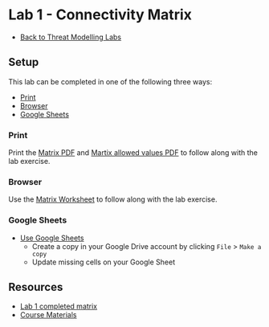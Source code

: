 # Lab 1 - Connectivity Matrix

- [Back to Threat Modelling Labs](/README.md)

## Setup

This lab can be completed in one of the following three ways:

- [Print](#print)
- [Browser](#browser)
- [Google Sheets](#google-sheets)

### Print

Print the [Matrix PDF](lab1-matrix.pdf) and [Martix allowed values PDF](lab1-matrix-allowed-values.pdf) to follow along with the lab exercise.

### Browser

Use the [Matrix Worksheet](WORKSHEET.md) to follow along with the lab exercise.

### Google Sheets

- [Use Google Sheets](https://docs.google.com/spreadsheets/d/1V3HvoqMOK763asDTPZYpT1wn-f0zZ18CjYf15GTKrqA/edit?usp=sharing)
  - Create a copy in your Google Drive account by clicking `File` > `Make a copy`
  - Update missing cells on your Google Sheet

## Resources
- [Lab 1 completed matrix](https://docs.google.com/spreadsheets/d/13Koss8WzxFAhJeqiMTJOy0KG8_TGtSiy7w5C27XjccM/edit?usp=sharing)
- [Course Materials](/course-materials#module-1)
